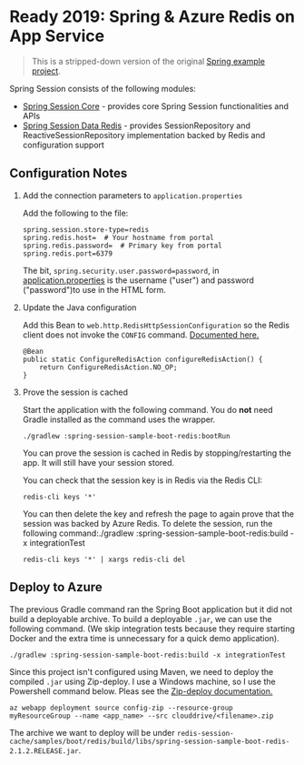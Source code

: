 # Ready 2019: Spring & Azure Redis on App Service

> This is a stripped-down version of the original [Spring example project](https://github.com/spring-projects/spring-session/archive/2.1.2.RELEASE.zip).

Spring Session consists of the following modules:

- [Spring Session Core](/spring-session-core/src/main/java/org/springframework/session) - provides core Spring Session functionalities and APIs
- [Spring Session Data Redis](/spring-session-data-redis/src/main/java/org/springframework/session/data/redis) - provides SessionRepository and ReactiveSessionRepository implementation backed by Redis and configuration support

## Configuration Notes

1. Add the connection parameters to `application.properties`

   Add the following to the file:

   ```
   spring.session.store-type=redis
   spring.redis.host=  # Your hostname from portal
   spring.redis.password=  # Primary key from portal
   spring.redis.port=6379
   ```

   The bit, `spring.security.user.password=password`, in [application.properties](/samples/boot/redis/src/main/resources/application.properties) is the username ("user") and password ("password")to use in the HTML form.

1. Update the Java configuration

   Add this Bean to `web.http.RedisHttpSessionConfiguration` so the Redis client does not invoke the `CONFIG` command. [Documented here.](https://docs.spring.io/spring-session/docs/current/reference/html5/#api-redisoperationssessionrepository-sessiondestroyedevent)

   ```
   @Bean
   public static ConfigureRedisAction configureRedisAction() {
       return ConfigureRedisAction.NO_OP;
   }
   ```

1. Prove the session is cached

   Start the application with the following command. You do **not** need Gradle installed as the command uses the wrapper.

   ```
   ./gradlew :spring-session-sample-boot-redis:bootRun
   ```

   You can prove the session is cached in Redis by stopping/restarting the app. It will still have your session stored.

   You can check that the session key is in Redis via the Redis CLI:
   ```
   redis-cli keys '*'
   ```

   You can then delete the key and refresh the page to again prove that the session was backed by Azure Redis. To delete the session, run the following command:./gradlew :spring-session-sample-boot-redis:build -x integrationTest
   ```
   redis-cli keys '*' | xargs redis-cli del
   ```

## Deploy to Azure

The previous Gradle command ran the Spring Boot application but it did not build a deployable archive. To build a deployable `.jar`, we can use the following command. (We skip integration tests because they require starting Docker and the extra time is unnecessary for a quick demo application).

```
./gradlew :spring-session-sample-boot-redis:build -x integrationTest
```

Since this project isn't configured using Maven, we need to deploy the compiled `.jar` using Zip-deploy. I use a Windows machine, so I use the Powershell command below. Pleas see the [Zip-deploy documentation.](https://docs.microsoft.com/en-us/azure/app-service/deploy-zip)

```
az webapp deployment source config-zip --resource-group myResourceGroup --name <app_name> --src clouddrive/<filename>.zip
```

The archive we want to deploy will be under `redis-session-cache/samples/boot/redis/build/libs/spring-session-sample-boot-redis-2.1.2.RELEASE.jar`.
